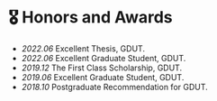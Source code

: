 # 🎖 Honors and Awards
- *2022.06* Excellent Thesis, GDUT.
- *2022.06* Excellent Graduate Student, GDUT.
- *2019.12* The First Class Scholarship, GDUT.
- *2019.06* Excellent Graduate Student, GDUT.
- *2018.10* Postgraduate Recommendation for GDUT.